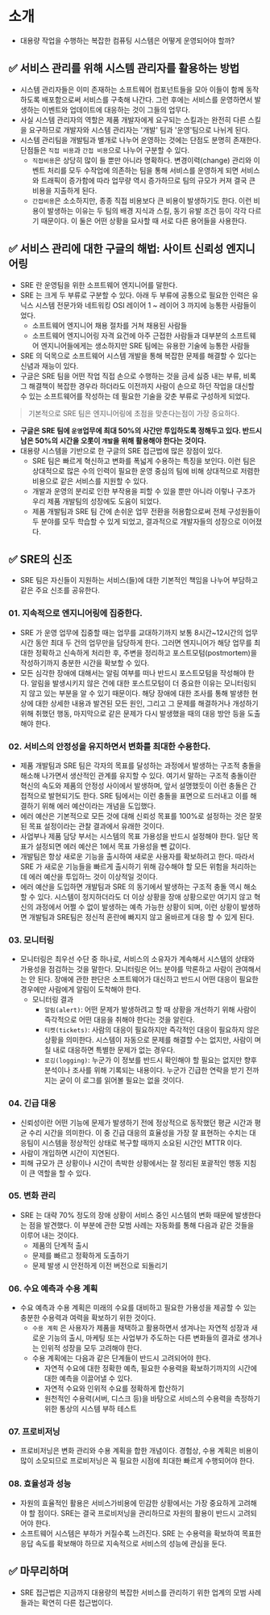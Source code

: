 # 소개
- 대용량 작업을 수행하는 복잡한 컴퓨팅 시스템은 어떻게 운영되어야 할까?

## ✅ 서비스 관리를 위해 시스템 관리자를 활용하는 방법
- 시스템 관리자들은 이미 존재하는 소프트웨어 컴포넌트들을 모아 이들이 함께 동작하도록 배포함으로써 서비스를 구축해 나간다. 그런 후에는 서비스를 운영하면서 발생하는 이벤트와 업데이트에 대응하는 것이 그들의 업무다.
- 사실 시스템 관리자의 역할은 제품 개발자에게 요구되는 스킬과는 완전히 다른 스킬을 요구하므로 개발자와 시스템 관리자는 '개발' 팀과 '운영'팀으로 나뉘게 된다.
- 시스템 관리팀을 개발팀과 별개로 나누어 운영하는 것에는 단점도 분명히 존재한다. 단점들은 `직접 비용`과 `간접 비용`으로 나누어 구분할 수 있다.
  - `직접비용`은 상당히 많이 들 뿐만 아니라 명확하다. 변경이력(change) 관리와 이벤트 처리를 모두 수작업에 의존하는 팀을 통해 서비스를 운영하게 되면 서비스와 트래픽이 증가함에 따라 업무량 역시 증가하므로 팀의 규모가 커져 결국 큰 비용을 지출하게 된다.
  - `간접비용`은 소소하지만, 종종 직접 비용보다 큰 비용이 발생하기도 한다. 이런 비용이 발생하는 이유는 두 팀의 배경 지식과 스킬, 동기 유발 조건 등이 각각 다르기 때문이다. 이 둘은 어떤 상황을 묘사할 때 서로 다른 용어들을 사용한다.

## ✅ 서비스 관리에 대한 구글의 해법: 사이트 신뢰성 엔지니어링
- SRE 란 운영팀을 위한 소프트웨어 엔지니어를 말한다.
- SRE 는 크게 두 부류로 구분할 수 있다. 아래 두 부류에 공통으로 필요한 인력은 유닉스 시스템 전문가와 네트워킹 OSI 레이어 1 ~ 레이어 3 까지에 능통한 사람들이었다.
  - 소프트웨어 엔지니어 채용 절차를 거쳐 채용된 사람들
  - 소프트웨어 엔지니어링 자격 요건에 아주 근접한 사람들과 대부분의 소프트웨어 엔지니어들에게는 생소하지만 SRE 팀에는 유용한 기술에 능통한 사람들
- SRE 의 덕목으로 소프트웨어 시스템 개발을 통해 복잡한 문제를 해결할 수 있다는 신념과 재능이 있다.
- 구글은 SRE 팀을 어떤 작업 직접 손으로 수행하는 것을 금세 싫증 내는 부류, 비록 그 해결책이 복잡한 경우라 하더라도 이전까지 사람이 손으로 하던 작업을 대신할 수 있는 소프트웨어를 작성하는 데 필요한 기술을 갖춘 부류로 구성하게 되었다.
> 기본적으로 SRE 팀은 엔지니어링에 초점을 맞춘다는점이 가장 중요하다.

- **구글은 SRE 팀에 `운영`업무에 최대 50%의 사간만 투입하도록 정해두고 있다. 반드시 남은 50%의 시간을 오롯이 `개발`을 위해 활용해야 한다는 것이다.**
- 대용량 시스템을 기반으로 한 구글의 SRE 접근법에 많은 장점이 있다.
  - SRE 팀은 빠르게 혁신하고 변화를 폭넓게 수용하는 특징을 보인다. 이런 팀은 상대적으로 많은 수의 인력이 필요한 운영 중심의 팀에 비해 상대적으로 저렴한 비용으로 같은 서비스를 지원할 수 있다.
  - 개발과 운영의 분리로 인한 부작용을 피할 수 있을 뿐만 아니라 이렇나 구조가 우리 제품 개발팀의 성장에도 도움이 되었다.
  - 제품 개발팀과 SRE 팀 간에 손쉬운 업무 전환을 허용함으로써 전체 구성원들이 두 분야를 모두 학습할 수 있게 되었고, 결과적으로 개발자들의 성장으로 이어졌다.

## ✅ SRE의 신조
- SRE 팀은 자신들이 지원하는 서비스(들)에 대한 기본적인 책임을 나누어 부담하고 같은 주요 신조를 공유한다.

### 01. 지속적으로 엔지니어링에 집중한다.
- SRE 가 운영 업무에 집중할 때는 업무를 교대하기까지 보통 8시간~12시간의 업무 시간 동안 최대 두 건의 업무만을 담당하게 한다. 
그러면 엔지니어가 해당 업무를 최대한 정확하고 신속하게 처리한 후, 주변을 정리하고 포스트모텀(postmortem)을 작성하기까지 충분한 시간을 확보할 수 있다.
- 모든 심각한 장애에 대해서는 알림 여부를 떠나 반드시 포스트모텀을 작성해야 한다. 알림을 발생시키지 않은 건에 대한 포스트모텀이 더 중요한 이유는 모니터링되지 않고 있는 부분을 알 수 있기 때문이다.
해당 장애에 대한 조사를 통해 발생한 현상에 대한 상세한 내용과 발견된 모든 원인, 그리고 그 문제를 해결하거나 개성하기 위해 취했던 행동, 마지막으로 같은 문제가 다시 발생했을 때의 대응 방안 등을 도출해야 한다.

### 02. 서비스의 안정성을 유지하면서 변화를 최대한 수용한다.
- 제품 개발팀과 SRE 팀은 각자의 목표를 달성하는 과정에서 발생하는 구조적 충돌을 해소해 나가면서 생산적인 관계를 유지할 수 있다.
여기서 말하는 구조적 충돌이란 혁신의 속도와 제품의 안정성 사이에서 발생하며, 앞서 설명했듯이 이런 충돌은 간접적으로 발현되기도 한다.
SRE 팀에서는 이런 충돌을 표면으로 드러내고 이를 해결하기 위해 에러 예산이라는 개념을 도입했다.
- 에러 예산은 기본적으로 모든 것에 대해 신뢰성 목표를 100%로 설정하는 것은 잘못된 목표 설정이라는 관찰 결과에서 유래한 것이다.
- 사업부나 제품 담당 부서는 시스템의 목표 가용성을 반드시 설정해야 한다. 일단 목표가 설정되면 에러 예산은 1에서 목표 가용성을 뺀 값이다.
- 개발팀은 항상 새로운 기능을 출시하여 새로운 사용자를 확보하려고 한다. 따라서 SRE 가 새로운 기능들을 빠르게 출시하기 위해 감수해야 할 모든 위험을 처리하는 데 에러 예산을 투입하느 것이 이상적일 것이다.
- 에러 예산을 도입하면 개발팀과 SRE 의 동기에서 발생하는 구조적 충돌 역시 해소할 수 있다. 시스템이 정지하더라도 더 이상 상황을 장애 상황으로만 여기지 않고 혁신의 과정에서 어쩔 수 없이 발생하는 예측 가능한 상황이 되며, 이런 상황이 발생하면 개발팀과 SRE팀은 정신적 혼란에 빠지지 않고 올바르게 대응 할 수 있게 된다.

### 03. 모니터링
- 모니터링은 최우선 수단 중 하나로, 서비스의 소유자가 계속해서 시스템의 상태와 가용성을 점검하는 것을 말한다.
모니터링은 어느 분야를 막론하고 사람이 관여해서는 안 된다. 장애에 관한 판단은 소프트웨어가 대신하고 반드시 어떤 대응이 필요한 경우에만 사람에게 알림이 도착해야 한다.
  - 모니터링 결과
    - `알림(alert)`: 어떤 문제가 발생하려고 할 때 상황을 개선하기 위해 사람이 즉각적으로 어떤 대응을 취해야 한다는 것을 알린다.
    - `티켓(tickets)`: 사람의 대응이 필요하지만 즉각적인 대응이 필요하지 않은 상황을 의미한다. 시스템이 자동으로 문제를 해결할 수는 없지만, 사람이 며칠 내로 대응하면 특별한 문제가 없는 경우다.
    - `로깅(logging)`: 누군가 이 정보를 반드시 확인해야 할 필요는 없지만 향후 분석이나 조사를 위해 기록되는 내용이다. 누군가 긴급한 연락을 받기 전까지는 굳이 이 로그를 읽어볼 필요는 없을 것이다.

### 04. 긴급 대응
- 신뢰성이란 어떤 기능에 문제가 발생하기 전에 정상적으로 동작했던 평균 시간과 평균 수리 시간을 의미한다. 이 중 긴급 대응의 효율성을 가장 잘 표현하는 수치는 대응팀이 시스템을 정상적인 상태로 복구할 때까지 소요된 시간인 MTTR 이다.
- 사람이 개입하면 시간이 지연된다.
- 피해 규모가 큰 상황이나 시간이 촉박한 상황에서는 잘 정리된 포괄적인 행동 지침이 큰 역할을 할 수 있다.

### 05. 변화 관리
- SRE 는 대략 70% 정도의 장애 상황이 서비스 중인 시스템의 변화 때문에 발생한다는 점을 발견했다. 이 부분에 관한 모범 사례는 자동화를 통해 다음과 같은 것들을 이루어 내는 것이다.
  - 제품의 단계적 출시
  - 문제를 빠르고 정확하게 도출하기
  - 문제 발생 시 안전하게 이전 버전으로 되돌리기

### 06. 수요 예측과 수용 계획
- 수요 예측과 수용 계획은 미래의 수요를 대비하고 필요한 가용성을 제공할 수 있는 충분한 수용력과 여력을 확보하기 위한 것이다.
  - `수용 계획` 은 사용자가 제품을 채택하고 활용하면서 생겨나는 자연적 성장과 새로운 기능의 출시, 마케팅 또는 사업부가 주도하는 다른 변화들의 결과로 생겨나는 인위적 성장을 모두 고려해야 한다.
  - 수용 계획에는 다음과 같은 단계들이 반드시 고려되어야 한다.
    - 자연적 수요에 대한 정확한 예측, 필요한 수용력을 확보하기까지의 시간에 대한 예측을 이끌어낼 수 있다.
    - 자연적 수요와 인위적 수요를 정확하게 합산하기
    - 원천적인 수용력(서버, 디스크 등)을 바탕으로 서비스의 수용력을 측정하기 위한 통상의 시스템 부하 테스트

### 07. 프로비저닝
- 프로비저닝은 변화 관리와 수용 계획을 합한 개념이다. 경험상, 수용 계획은 비용이 많이 소모되므로 프로비저닝은 꼭 필요한 시점에 최대한 빠르게 수행되어야 한다.

### 08. 효율성과 성능
- 자원의 효율적인 활용은 서비스가비용에 민감한 상황에서는 가장 중요하게 고려해야 할 점이다. SRE는 결국 프로비저닝을 관리하므로 자원의 활용이 반드시 고려되어야 한다.
- 소프트웨어 시스템은 부하가 커질수록 느려진다. SRE 는 수용력을 확보하여 목표한 응답 속도를 확보해야 하므로 지속적으로 서비스의 성능에 관심을 둔다.

## ✅ 마무리하며
- SRE 접근법은 지금까지 대용량의 복잡한 서비스를 관리하기 위한 업계의 모범 사례들과는 확연히 다른 접근법이다.